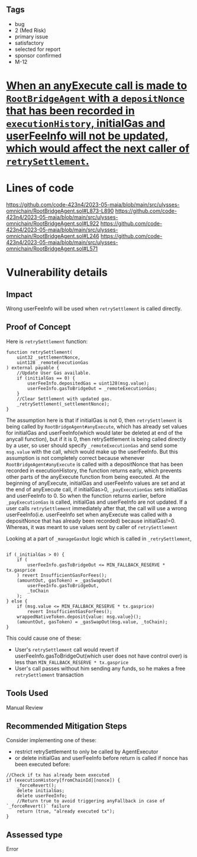 ## Tags

- bug
- 2 (Med Risk)
- primary issue
- satisfactory
- selected for report
- sponsor confirmed
- M-12

# [When an anyExecute call is made to `RootBridgeAgent` with a `depositNonce` that has been recorded in `executionHistory`, initialGas and userFeeInfo will not be updated, which would affect the next caller of `retrySettlement`.](https://github.com/code-423n4/2023-05-maia-findings/issues/676) 

# Lines of code

https://github.com/code-423n4/2023-05-maia/blob/main/src/ulysses-omnichain/RootBridgeAgent.sol#L873-L890
https://github.com/code-423n4/2023-05-maia/blob/main/src/ulysses-omnichain/RootBridgeAgent.sol#L922
https://github.com/code-423n4/2023-05-maia/blob/main/src/ulysses-omnichain/RootBridgeAgent.sol#L246
https://github.com/code-423n4/2023-05-maia/blob/main/src/ulysses-omnichain/RootBridgeAgent.sol#L571


# Vulnerability details

## Impact
Wrong userFeeInfo will be used when `retrySettlement` is called directly.

## Proof of Concept
Here is `retrySettlement` function:

```solidity
function retrySettlement(
    uint32 _settlementNonce,
    uint128 _remoteExecutionGas
) external payable {
    //Update User Gas available.
    if (initialGas == 0) {
        userFeeInfo.depositedGas = uint128(msg.value);
        userFeeInfo.gasToBridgeOut = _remoteExecutionGas;
    }
    //Clear Settlement with updated gas.
    _retrySettlement(_settlementNonce);
}
```

The assumption here is that if initialGas is not 0, then `retrySettlement` is being called by `RootBridgeAgent#anyExecute`, which has already set values for initialGas and userFeeInfo(which would later be deleted at end of the anycall function), but if it is 0, then retrySettlement is being called directly by a user, so user should specify `_remoteExecutionGas` and send some `msg.value` with the call, which would make up the userFeeInfo.
But this assumption is not completely correct because whenever `RootBridgeAgent#anyExecute` is called with a depositNonce that has been recorded in executionHistory, the function returns early, which prevents other parts of the anyExecute function from being executed.
At the beginning of anyExecute, initialGas and userFeeInfo values are set and at the end of anyExecute call, if initialGas>0, `_payExecutionGas` sets initialGas and userFeeInfo to 0.
So when the function returns earlier, before `_payExecutionGas` is called, initialGas and userFeeInfo are not updated.
If a user calls `retrySettlement` immediately after that, the call will use a wrong userFeeInfo(i.e. userFeeInfo set when anyExecute was called with a depositNonce that has already been recorded) because initialGas!=0. Whereas, it was meant to use values sent by caller of `retrySettlement`

Looking at a part of `_manageGasOut` logic which is called in `_retrySettlement`,

```solidity

if (_initialGas > 0) {
    if (
        userFeeInfo.gasToBridgeOut <= MIN_FALLBACK_RESERVE * tx.gasprice
    ) revert InsufficientGasForFees();
    (amountOut, gasToken) = _gasSwapOut(
        userFeeInfo.gasToBridgeOut,
        _toChain
    );
} else {
    if (msg.value <= MIN_FALLBACK_RESERVE * tx.gasprice)
        revert InsufficientGasForFees();
    wrappedNativeToken.deposit{value: msg.value}();
    (amountOut, gasToken) = _gasSwapOut(msg.value, _toChain);
}
```

This could cause one of these:

- User's `retrySettlement` call would revert if userFeeInfo.gasToBridgeOut(which user does not have control over) is less than `MIN_FALLBACK_RESERVE * tx.gasprice`
- User's call passes without him sending any funds, so he makes a free `retrySettlement` transaction


## Tools Used
Manual Review

## Recommended Mitigation Steps

Consider implementing one of these:

- restrict retrySettlement to only be called by AgentExecutor
- or delete initialGas and userFeeInfo before return is called if nonce has been executed before:

```solidity
//Check if tx has already been executed
if (executionHistory[fromChainId][nonce]) {
    _forceRevert();
    delete initialGas;
    delete userFeeInfo;
    //Return true to avoid triggering anyFallback in case of `_forceRevert()` failure
    return (true, "already executed tx");
}
```



## Assessed type

Error